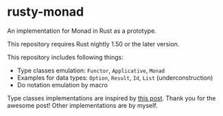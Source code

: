 # rusty-monad

An implementation for Monad in Rust as a prototype.

This repository requires Rust nightly 1.50 or the later version.

This repository includes following things:

- Type classes emulation: `Functor`, `Applicative`, `Monad`
- Examples for data types: `Option`, `Result`, `Id`, `List` (underconstruction)
- Do notation emulation by macro

Type classes implementations are inspired by [this post](https://www.fpcomplete.com/blog/monads-gats-nightly-rust/). Thank you for the awesome post! Other implementations are by myself.
